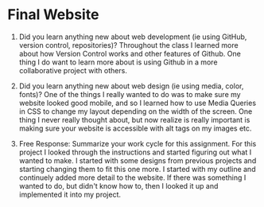 # Final Website

1. Did you learn anything new about web development (ie using GitHub, version control, repositories)?
Throughout the class I learned more about how Version Control works and other features of Github. One thing I do want to learn more about is using Github in a more collaborative project with others.

2. Did you learn anything new about web design (ie using media, color, fonts)?
One of the things I really wanted to do was to make sure my website looked good mobile, and so I learned how to use Media Queries in CSS to change my layout depending on the width of the screen. One thing I never really thought about, but now realize is really important is making sure your website is accessible with alt tags on my images etc.

3. Free Response: Summarize your work cycle for this assignment.
For this project I looked through the instructions and started figuring out what I wanted to make. I started with some designs from previous projects and starting changing them to fit this one more. I started with my outline and continuely added more detail to the website. If there was something I wanted to do, but didn't know how to, then I looked it up and implemented it into my project.
